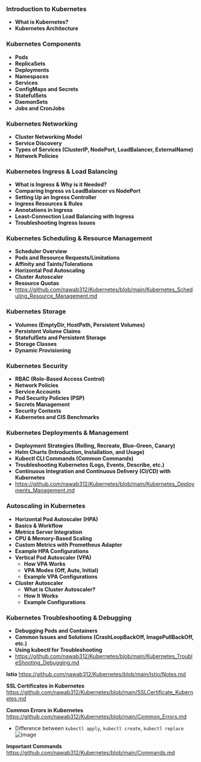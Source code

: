 ### Introduction to Kubernetes ###
- **What is Kubernetes?**
- **Kubernetes Architecture**

### Kubernetes Components ###
- **Pods**
- **ReplicaSets**
- **Deployments**
- **Namespaces**
- **Services**
- **ConfigMaps and Secrets**
- **StatefulSets**
- **DaemonSets**
- **Jobs and CronJobs**

### Kubernetes Networking ###
- **Cluster Networking Model**
- **Service Discovery**
- **Types of Services (ClusterIP, NodePort, LoadBalancer, ExternalName)**
- **Network Policies**

### Kubernetes Ingress & Load Balancing ###
- **What is Ingress & Why is it Needed?**
- **Comparing Ingress vs LoadBalancer vs NodePort**
- **Setting Up an Ingress Controller**
- **Ingress Resources & Rules**
- **Annotations in Ingress**
- **Least-Connection Load Balancing with Ingress**
- **Troubleshooting Ingress Issues**

### Kubernetes Scheduling & Resource Management ###
- **Scheduler Overview**
- **Pods and Resource Requests/Limitations**
- **Affinity and Taints/Tolerations**
- **Horizontal Pod Autoscaling**
- **Cluster Autoscaler**
- **Resource Quotas**
- https://github.com/nawab312/Kubernetes/blob/main/Kubernetes_Scheduling_Resource_Management.md

### Kubernetes Storage ###
- **Volumes (EmptyDir, HostPath, Persistent Volumes)**
- **Persistent Volume Claims**
- **StatefulSets and Persistent Storage**
- **Storage Classes**
- **Dynamic Provisioning**

### Kubernetes Security ###
- **RBAC (Role-Based Access Control)**
- **Network Policies**
- **Service Accounts**
- **Pod Security Policies (PSP)**
- **Secrets Management**
- **Security Contexts**
- **Kubernetes and CIS Benchmarks**

### Kubernetes Deployments & Management ###
- **Deployment Strategies (Rolling, Recreate, Blue-Green, Canary)**
- **Helm Charts (Introduction, Installation, and Usage)**
- **Kubectl CLI Commands (Common Commands)**
- **Troubleshooting Kubernetes (Logs, Events, Describe, etc.)**
- **Continuous Integration and Continuous Delivery (CI/CD) with Kubernetes**
- https://github.com/nawab312/Kubernetes/blob/main/Kubernetes_Deployments_Management.md

### Autoscaling in Kubernetes ###
- **Horizontal Pod Autoscaler (HPA)**
 - **Basics & Workflow**
 - **Metrics Server Integration**
 - **CPU & Memory-Based Scaling**
 - **Custom Metrics with Prometheus Adapter**
 - **Example HPA Configurations**
- **Vertical Pod Autoscaler (VPA)**
  - **How VPA Works**
  - **VPA Modes (Off, Auto, Initial)**
  - **Example VPA Configurations**
- **Cluster Autoscaler**
  - **What is Cluster Autoscaler?**
  - **How It Works**
  - **Example Configurations**   
      
### Kubernetes Troubleshooting & Debugging ###
- **Debugging Pods and Containers**
- **Common Issues and Solutions (CrashLoopBackOff, ImagePullBackOff, etc.)**
- **Using kubectl for Troubleshooting**
- https://github.com/nawab312/Kubernetes/blob/main/Kubernetes_TroubleShooting_Debugging.md

**Istio** https://github.com/nawab312/Kubernetes/blob/main/Istio/Notes.md

**SSL Certificates in Kubernetes** https://github.com/nawab312/Kubernetes/blob/main/SSLCertificate_Kubernetes.md

**Common Errors in Kubernetes** https://github.com/nawab312/Kubernetes/blob/main/Common_Errors.md

- Difference between `kubectl apply`, `kubectl create`, `kubectl replace`
![image](https://github.com/user-attachments/assets/e2771329-33be-446f-ad3e-74de10812595)

**Important Commands** https://github.com/nawab312/Kubernetes/blob/main/Commands.md






